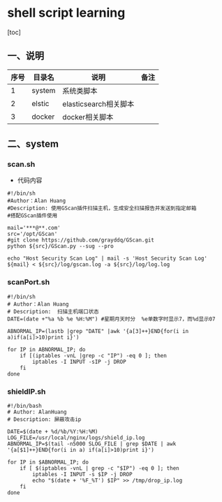 # shell script learning

[toc]

## 一、说明

| 序号  | 目录名    | 说明                | 备注  |
|-----|--------|-------------------|-----|
| 1   | system | 系统类脚本             |     |
| 2   | elstic | elasticsearch相关脚本 |     |
| 3   | docker | docker相关脚本        |     |

## 二、system

### scan.sh

- 代码内容

```shell
#!/bin/sh
#Author：Alan Huang
#Description: 使用GScan插件扫描主机，生成安全扫描报告并发送到指定邮箱
#搭配GScan插件使用

mail='***@**.com'
src='/opt/GScan'
#git clone https://github.com/grayddq/GScan.git
python ${src}/GScan.py --sug --pro

echo "Host Security Scan Log" | mail -s 'Host Security Scan Log' ${mail} < ${src}/log/gscan.log -a ${src}/log/log.log
```

### scanPort.sh
```shell
#!/bin/sh
# Author：Alan Huang
# Description:  扫描主机端口状态
DATE=(date +"%a %b %e %H:%M") #星期月天时分  %e单数字时显示7，而%d显示07

ABNORMAL_IP=(lastb |grep "DATE" |awk '{a[3]++}END{for(i in a)if(a[i]>10)print i}')

for IP in ABNORMAL_IP; do
    if [(iptables -vnL |grep -c "IP") -eq 0 ]; then
        iptables -I INPUT -sIP -j DROP    
    fi
done
```

### shieldIP.sh
```shell
#!/bin/bash
# Author: AlanHuang
# Description: 屏蔽攻击ip

DATE=$(date + %d/%b/%Y:%H:%M)
LOG_FILE=/usr/local/nginx/logs/shield_ip.log
ABNORMAL_IP=$(tail -n5000 SLOG_FILE | grep $DATE | awk '{a[$1]++}END{for(i in a) if(a[i]>10)print i}')

for IP in $ABNORMAL_IP; do
    if [ $(iptables -vnL | grep -c "$IP") -eq 0 ]; then
        iptables -I INPUT -s $IP -j DROP
        echo "$(date + '%F_%T') $IP" >> /tmp/drop_ip.log
    fi
done
```

   